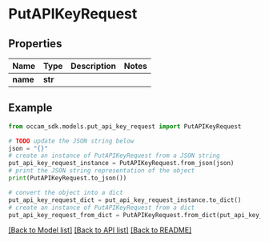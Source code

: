 # PutAPIKeyRequest


## Properties

Name | Type | Description | Notes
------------ | ------------- | ------------- | -------------
**name** | **str** |  | 

## Example

```python
from occam_sdk.models.put_api_key_request import PutAPIKeyRequest

# TODO update the JSON string below
json = "{}"
# create an instance of PutAPIKeyRequest from a JSON string
put_api_key_request_instance = PutAPIKeyRequest.from_json(json)
# print the JSON string representation of the object
print(PutAPIKeyRequest.to_json())

# convert the object into a dict
put_api_key_request_dict = put_api_key_request_instance.to_dict()
# create an instance of PutAPIKeyRequest from a dict
put_api_key_request_from_dict = PutAPIKeyRequest.from_dict(put_api_key_request_dict)
```
[[Back to Model list]](../README.md#documentation-for-models) [[Back to API list]](../README.md#documentation-for-api-endpoints) [[Back to README]](../README.md)


